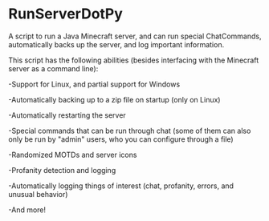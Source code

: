 # RunServerDotPy
A script to run a Java Minecraft server, and can run special ChatCommands, automatically backs up the server, and log important information.

This script has the following abilities (besides interfacing with the Minecraft server as a command line):

-Support for Linux, and partial support for Windows

-Automatically backing up to a zip file on startup (only on Linux)

-Automatically restarting the server

-Special commands that can be run through chat (some of them can also only be run by "admin" users, who you can configure through a file)

-Randomized MOTDs and server icons

-Profanity detection and logging

-Automatically logging things of interest (chat, profanity, errors, and unusual behavior)

-And more!
